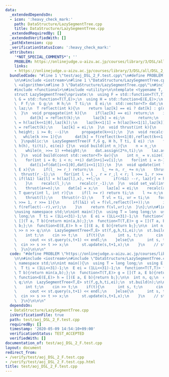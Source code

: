 ```yaml
---
data:
  _extendedDependsOn:
  - icon: ':heavy_check_mark:'
    path: DataStructure/LazySegmentTree.cpp
    title: DataStructure/LazySegmentTree.cpp
  _extendedRequiredBy: []
  _extendedVerifiedWith: []
  _pathExtension: cpp
  _verificationStatusIcon: ':heavy_check_mark:'
  attributes:
    '*NOT_SPECIAL_COMMENTS*': ''
    PROBLEM: https://onlinejudge.u-aizu.ac.jp/courses/library/3/DSL/all/DSL_2_F
    links:
    - https://onlinejudge.u-aizu.ac.jp/courses/library/3/DSL/all/DSL_2_F
  bundledCode: "#line 1 \"test/aoj_DSL_2_F.test.cpp\"\n#define PROBLEM \"https://onlinejudge.u-aizu.ac.jp/courses/library/3/DSL/all/DSL_2_F\"\
    \n\n#include <iostream>\n#line 1 \"DataStructure/LazySegmentTree.cpp\"\n#include\
    \ <algorithm>\n#line 3 \"DataStructure/LazySegmentTree.cpp\"\n#include <vector>\n\
    #include <functional>\n#include <utility>\n\ntemplate <typename T, typename E>\n\
    struct LazySegmentTree{\nprivate:\n  using F = std::function<T(T,T)>;\n  using\
    \ G = std::function<T(T,E)>;\n  using H = std::function<E(E,E)>;\n  int n, height;\n\
    \  F f;\n  G g;\n  H h;\n  T ti;\n  E ei;\n  std::vector<T> dat;\n  std::vector<E>\
    \ laz;\n  T reflect(int k){\n    return laz[k] == ei ? dat[k] : g(dat[k],laz[k]);\n\
    \  }\n  void propagate(int k){\n    if(laz[k] == ei) return;\n    if(k >= n){\n\
    \      dat[k] = reflect(k);\n      laz[k] = ei;\n      return;\n    }\n    laz[k<<1|0]\
    \ = h(laz[k<<1|0],laz[k]);\n    laz[k<<1|1] = h(laz[k<<1|1],laz[k]);\n    dat[k]\
    \ = reflect(k);\n    laz[k] = ei;\n  }\n  void thrust(int k){\n    for(int i =\
    \ height; i >= 0; --i)\n      propagate(k>>i);\n  }\n  void recalc(int k){\n \
    \   while(k >>= 1){\n      dat[k] = f(reflect(k<<1|0),reflect(k<<1|1));\n    }\n\
    \  }\npublic:\n  LazySegmentTree(F f,G g, H h, T ti, E ei) :\n    f(f), g(g),\
    \ h(h), ti(ti), ei(ei) {}\n  void build(int n_){\n    n = n_;\n    height = 2;\n\
    \    while(n_ >>= 1) ++height;\n    dat.assign(2*n,ti);\n    laz.assign(2*n,ei);\n\
    \  }\n  void build(const std::vector<T> &v){\n    int n_ = v.size();\n    build(n_);\n\
    \    for(int i = 0; i < n; ++i) dat[n+i]=v[i];\n    for(int i = n-1; i >= 0; --i)\n\
    \      dat[i]=f(dat[i<<1|0],dat[i<<1|1]);\n  }\n  void update(int l_, int r_,\
    \ E x){\n    if(l_ >= r_) return;\n    l_ += n, r_ += n;\n    thrust(l_);\n  \
    \  thrust(r_-1);\n    for(int l = l_, r = r_;l < r; l >>= 1, r >>= 1){\n     \
    \ if(l&1) laz[l] = h(laz[l],x), ++l;\n      if(r&1) --r, laz[r] = h(laz[r],x);\n\
    \    }\n    recalc(l_);\n    recalc(r_-1);\n  }\n  void set_val(int a, T x){\n\
    \    thrust(a+=n);\n    dat[a] = x;\n    laz[a] = ei;\n    recalc(a);\n  }\n \
    \ T query(int l, int r){\n    if(l >= r) return ti;\n    l += n;\n    r += n;\n\
    \    thrust(l);\n    thrust(r-1);\n    T vl = ti, vr = ti;\n    for(; l < r; l\
    \ >>= 1, r >>= 1){\n      if(l&1) vl = f(vl,reflect(l++));\n      if(r&1) vr =\
    \ f(reflect(--r),vr);\n    }\n    return f(vl,vr);\n  }\n};\n\n#line 5 \"test/aoj_DSL_2_F.test.cpp\"\
    \nusing namespace std;\n\nint main(){\n  using T = long long;\n  using E = long\
    \ long;\n  T ti = (1LL<<31)-1;\n  E ei = (1LL<<31)-1;\n  function<T(T,T)> f =\
    \ [](T a, T b){return min(a,b);};\n  function<T(T,E)> g = [](T a, E b){return\
    \ b;};\n  function<E(E,E)> h = [](E a, E b){return b;};\n\n  int n, q;\n  cin\
    \ >> n >> q;\n\n  LazySegmentTree<T,E> st(f,g,h,ti,ei);\n  st.build(n);\n\n  while(q--){\n\
    \    int t;\n    cin >> t;\n    if(t){\n      int s, t;\n      cin >> s >> t;\n\
    \      cout << st.query(s,t+1) << endl;\n    }else{\n      int s, t, x;\n    \
    \  cin >> s >> t >> x;\n      st.update(s,t+1,x);\n    }\n    // st.dump();\n\
    \  }\n}\n\n\n"
  code: "#define PROBLEM \"https://onlinejudge.u-aizu.ac.jp/courses/library/3/DSL/all/DSL_2_F\"\
    \n\n#include <iostream>\n#include \"DataStructure/LazySegmentTree.cpp\"\nusing\
    \ namespace std;\n\nint main(){\n  using T = long long;\n  using E = long long;\n\
    \  T ti = (1LL<<31)-1;\n  E ei = (1LL<<31)-1;\n  function<T(T,T)> f = [](T a,\
    \ T b){return min(a,b);};\n  function<T(T,E)> g = [](T a, E b){return b;};\n \
    \ function<E(E,E)> h = [](E a, E b){return b;};\n\n  int n, q;\n  cin >> n >>\
    \ q;\n\n  LazySegmentTree<T,E> st(f,g,h,ti,ei);\n  st.build(n);\n\n  while(q--){\n\
    \    int t;\n    cin >> t;\n    if(t){\n      int s, t;\n      cin >> s >> t;\n\
    \      cout << st.query(s,t+1) << endl;\n    }else{\n      int s, t, x;\n    \
    \  cin >> s >> t >> x;\n      st.update(s,t+1,x);\n    }\n    // st.dump();\n\
    \  }\n}\n\n\n"
  dependsOn:
  - DataStructure/LazySegmentTree.cpp
  isVerificationFile: true
  path: test/aoj_DSL_2_F.test.cpp
  requiredBy: []
  timestamp: '2020-05-09 14:54:10+09:00'
  verificationStatus: TEST_ACCEPTED
  verifiedWith: []
documentation_of: test/aoj_DSL_2_F.test.cpp
layout: document
redirect_from:
- /verify/test/aoj_DSL_2_F.test.cpp
- /verify/test/aoj_DSL_2_F.test.cpp.html
title: test/aoj_DSL_2_F.test.cpp
---
```

